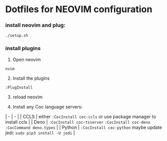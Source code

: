# Dotfiles for NEOVIM configuration

### install neovim and plug:

```
./setup.sh
```

### install plugins
1. Open neovim
```
nvim
```
2. Install the plugins
```
:PlugInstall
```
3. reload neovim

4. Install any Coc language servers:

| - | - |
| CCLS | either `:CocInstall coc-ccls` or use package manager to install ccls |
| Deno | `:CocInstall coc-tsserver` `:CocInstall coc-deno` `:CocCommand
deno.types` |
| Python | `:CocInstall coc-python` maybe update jedi: `sudo pip3 install -U
jedi` |
